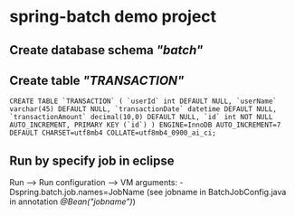 # spring-batch demo project
## Create database schema *"batch"*
## Create table *"TRANSACTION"*
``
CREATE TABLE `TRANSACTION` (
  `userId` int DEFAULT NULL,
  `userName` varchar(45) DEFAULT NULL,
  `transactionDate` datetime DEFAULT NULL,
  `transactionAmount` decimal(10,0) DEFAULT NULL,
  `id` int NOT NULL AUTO_INCREMENT,
  PRIMARY KEY (`id`)
) ENGINE=InnoDB AUTO_INCREMENT=7 DEFAULT CHARSET=utf8mb4 COLLATE=utf8mb4_0900_ai_ci;
``
## Run by specify job in eclipse 
 Run --> Run configuration --> VM arguments: -Dspring.batch.job.names=JobName (see jobname in BatchJobConfig.java in annotation *@Bean("jobname")*)

